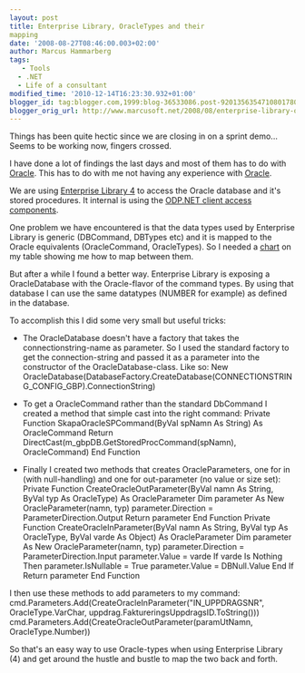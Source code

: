 ```yaml
---
layout: post
title: Enterprise Library, OracleTypes and their
mapping
date: '2008-08-27T08:46:00.003+02:00'
author: Marcus Hammarberg
tags:
   - Tools
  - .NET
  - Life of a consultant
modified_time: '2010-12-14T16:23:30.932+01:00'
blogger_id: tag:blogger.com,1999:blog-36533086.post-9201356354710801780
blogger_orig_url: http://www.marcusoft.net/2008/08/enterprise-library-oracletypes-and.html
---
```


Things has been quite hectic since we are closing in on a sprint
demo... Seems to be working now, fingers crossed.

I have done a lot of findings the last days and most of them has to do
with [Oracle](http://www.oracle.com/). This has to do with me not having
any experience with [Oracle](http://www.oracle.com/).

We are using [Enterprise Library 4](http://www.codeplex.com/entlib) to
access the Oracle database and it's stored procedures. It internal is
using the [ODP.NET client access
components](http://www.oracle.com/technology/software/tech/windows/odpnet/index.html).

One problem we have encountered is that the data types used by
Enterprise Library is generic (DBCommand, DBTypes etc) and it is mapped
to the Oracle equivalents (OracleCommand, OracleTypes). So I needed a
[chart](http://msdn.microsoft.com/en-us/library/yk72thhd(VS.80).aspx) on
my table showing me how to map between them.

But after a while I found a better way. Enterprise Library is exposing a
OracleDatabase with the Oracle-flavor of the command types. By using
that database I can use the same datatypes (NUMBER for example) as
defined in the database.

To accomplish this I did some very small but useful tricks:


-   The OracleDatabase doesn't have a factory that takes the
    connectionstring-name as parameter. So I used the standard factory
    to get the connection-string and passed it as a parameter into the
    constructor of the OracleDatabase-class. Like so:
       New OracleDatabase(DatabaseFactory.CreateDatabase(CONNECTIONSTRING_CONFIG_GBP).ConnectionString)

-   To get a OracleCommand rather than the standard DbCommand I created
    a method that simple cast into the right command:
       Private Function SkapaOracleSPCommand(ByVal spNamn As String) As OracleCommand
                Return DirectCast(m_gbpDB.GetStoredProcCommand(spNamn), OracleCommand)
        End Function

-   Finally I created two methods that creates OracleParameters, one for
    in (with null-handling) and one for out-parameter (no value or size
    set):
           Private Function CreateOracleOutParameter(ByVal namn As String, ByVal typ As OracleType) As OracleParameter
                Dim parameter As New OracleParameter(namn, typ)
                parameter.Direction = ParameterDirection.Output
                Return parameter
            End Function
           Private Function CreateOracleInParameter(ByVal namn As String, ByVal typ As OracleType, ByVal varde As Object) As OracleParameter
                Dim parameter As New OracleParameter(namn, typ)
                parameter.Direction = ParameterDirection.Input
               parameter.Value = varde
                If varde Is Nothing Then
                    parameter.IsNullable = True
                    parameter.Value = DBNull.Value
                End If
               Return parameter
            End Function

   I then use these methods to add parameters to my command:
       cmd.Parameters.Add(CreateOracleInParameter("IN_UPPDRAGSNR", OracleType.VarChar, uppdrag.FaktureringsUppdragsID.ToString()))
        cmd.Parameters.Add(CreateOracleOutParameter(paramUtNamn, OracleType.Number))

So that's an easy way to use Oracle-types when using Enterprise Library
(4) and get around the hustle and bustle to map the two back and forth.
